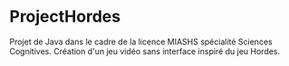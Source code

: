 # ProjectHordes

Projet de Java dans le cadre de la licence MIASHS spécialité Sciences Cognitives. 
Création d'un jeu vidéo sans interface inspiré du jeu Hordes. 
